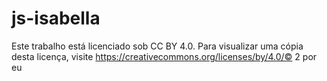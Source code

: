 # js-isabella
Este trabalho está licenciado sob CC BY 4.0. Para visualizar uma cópia desta licença, visite https://creativecommons.org/licenses/by/4.0/© 2 por eu
